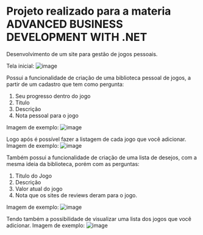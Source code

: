 # Projeto realizado para a materia ADVANCED BUSINESS DEVELOPMENT WITH .NET

Desenvolvimento de um site para gestão de jogos pessoais.

Tela inicial:
![image](https://github.com/user-attachments/assets/c94495c2-d8fd-4ebd-a897-d173cf766a77)


Possui a funcionalidade de criação de uma biblioteca pessoal de jogos, a partir de um cadastro que tem como pergunta:
1. Seu progresso dentro do jogo
2. Titulo
3. Descrição
4. Nota pessoal para o jogo

Imagem de exemplo:
![image](https://github.com/user-attachments/assets/52617490-9a96-4aa8-adb7-3b0534e91f32)


Logo após é possível fazer a listagem de cada jogo que você adicionar.
Imagem de exemplo:
![image](https://github.com/user-attachments/assets/c770aa45-2275-4868-ab37-b36c2537a842)


Também possui a funcionalidade de criação de uma lista de desejos, com a mesma ideia da biblioteca, porém com as perguntas:
1. Titulo do Jogo
2. Descrição
3. Valor atual do jogo
4. Nota que os sites de reviews deram para o jogo.

Imagem de exemplo:
![image](https://github.com/user-attachments/assets/46d10ac9-d65a-4fb3-b85a-1a38842b46ee)


Tendo também a possibilidade de visualizar uma lista dos jogos que você adicionar.
Imagem de exemplo:
![image](https://github.com/user-attachments/assets/942e7c20-8838-4798-91f9-6a17d5826f83)


